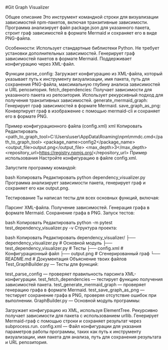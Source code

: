 #Git Graph Visualizer

Общее описание
Это инструмент командной строки для визуализации зависимостей npm-пакетов, включая транзитивные зависимости. Программа анализирует файл package.json для указанного пакета, строит граф зависимостей в формате Mermaid и сохраняет его в виде PNG-файла.

Особенности:
Использует стандартные библиотеки Python.
Не требует установки дополнительных зависимостей.
Генерирует граф зависимостей пакетов в формате Mermaid.
Поддерживает конфигурацию через XML-файл.

Функции
parse_config: Загружает конфигурацию из XML-файла, который указывает путь к инструменту визуализации, имя пакета, путь для сохранения PNG-файла, максимальную глубину анализа зависимостей и URL репозитория.
fetch_dependencies: Получает зависимости для указанного пакета из репозитория. Использует рекурсивный подход для получения транзитивных зависимостей.
generate_mermaid_graph: Генерирует граф зависимостей в формате Mermaid.
save_graph_as_png: Конвертирует граф в изображение с помощью mermaid-cli и сохраняет его в формате PNG.

Пример конфигурационного файла (config.xml)
xml
Копировать
Редактировать
<config>
    <path_to_graph_tool>C:\Users\user\AppData\Roaming\npm\mmdc.cmd</path_to_graph_tool>
    <package_name>config2</package_name>
    <output_file>output.png</output_file>
    <max_depth>3</max_depth>
    <repository_url>https://registry.npmjs.org/</repository_url>
</config>
Пример использования
Настройте конфигурацию в файле config.xml.

Запустите программу командой:

bash
Копировать
Редактировать
python dependency_visualizer.py
Программа анализирует зависимости пакета, генерирует граф и сохраняет его как output.png.

Тестирование
Ты написал тесты для всех основных функций, включая:

Парсинг XML-файла.
Получение зависимостей.
Генерация графа в формате Mermaid.
Сохранение графа в PNG.
Запуск тестов:

bash
Копировать
Редактировать
python -m pytest test_dependency_visualizer.py -v
Структура проекта:

bash
Копировать
Редактировать
dependency_visualizer/
├── dependency_visualizer.py    # Основной модуль
├── test_dependency_visualizer.py # Тесты
├── config.xml                  # Конфигурационный файл
├── output.png                  # Сгенерированный граф
└── README.md                   # Документация
Объяснение твоих файлов
Test_GraphBuilder.py — Тесты для функций:

test_parse_config — проверяет правильность парсинга XML-конфигурации.
test_fetch_dependencies — тестирует функцию получения зависимостей пакета.
test_generate_mermaid_graph — проверяет генерацию графа в формате Mermaid.
test_save_graph_as_png — тестирует сохранение графа в PNG, проверяя отсутствие ошибок при выполнении.
GraphBuilder.py — Основной модуль программы:

Загружает конфигурацию из XML, используя ElementTree.
Рекурсивно получает зависимости для пакета с использованием urllib.
Генерирует Mermaid-граф с помощью строки и сохраняет результат через subprocess.run.
config.xml — Файл конфигурации для указания параметров работы программы, таких как путь к инструменту визуализации, имя пакета для анализа, путь для сохранения результата и URL репозитория.
